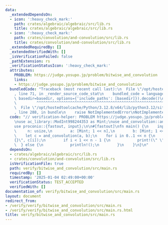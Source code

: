 ```yaml
---
data:
  _extendedDependsOn:
  - icon: ':heavy_check_mark:'
    path: crates/algebraic/algebraic/src/lib.rs
    title: crates/algebraic/algebraic/src/lib.rs
  - icon: ':heavy_check_mark:'
    path: crates/convolution/and-convolution/src/lib.rs
    title: crates/convolution/and-convolution/src/lib.rs
  _extendedRequiredBy: []
  _extendedVerifiedWith: []
  _isVerificationFailed: false
  _pathExtension: rs
  _verificationStatusIcon: ':heavy_check_mark:'
  attributes:
    PROBLEM: https://judge.yosupo.jp/problem/bitwise_and_convolution
    links:
    - https://judge.yosupo.jp/problem/bitwise_and_convolution
  bundledCode: "Traceback (most recent call last):\n  File \"/opt/hostedtoolcache/Python/3.12.8/x64/lib/python3.12/site-packages/onlinejudge_verify/documentation/build.py\"\
    , line 71, in _render_source_code_stat\n    bundled_code = language.bundle(stat.path,\
    \ basedir=basedir, options={'include_paths': [basedir]}).decode()\n          \
    \         ^^^^^^^^^^^^^^^^^^^^^^^^^^^^^^^^^^^^^^^^^^^^^^^^^^^^^^^^^^^^^^^^^^^^^^^^^^^^^^^^^\n\
    \  File \"/opt/hostedtoolcache/Python/3.12.8/x64/lib/python3.12/site-packages/onlinejudge_verify/languages/rust.py\"\
    , line 288, in bundle\n    raise NotImplementedError\nNotImplementedError\n"
  code: "// verification-helper: PROBLEM https://judge.yosupo.jp/problem/bitwise_and_convolution\n\
    \nuse ac_library::ModInt998244353 as Mint;\nuse and_convolution::and_convolution;\n\
    use proconio::{fastout, input};\n\n#[fastout]\nfn main() {\n    input! {\n   \
    \     n: usize,\n        a: [Mint; 1 << n],\n        b: [Mint; 1 << n],\n    }\n\
    \    let c = and_convolution(a, b);\n    for i in 0..1 << n {\n        print!(\"\
    {}\", c[i]);\n        if i < 1 << n - 1 {\n            print!(\" \");\n      \
    \  } else {\n            println!();\n        }\n    }\n}\n"
  dependsOn:
  - crates/algebraic/algebraic/src/lib.rs
  - crates/convolution/and-convolution/src/lib.rs
  isVerificationFile: true
  path: verify/bitwise_and_convolution/src/main.rs
  requiredBy: []
  timestamp: '2025-01-04 02:49:00+00:00'
  verificationStatus: TEST_ACCEPTED
  verifiedWith: []
documentation_of: verify/bitwise_and_convolution/src/main.rs
layout: document
redirect_from:
- /verify/verify/bitwise_and_convolution/src/main.rs
- /verify/verify/bitwise_and_convolution/src/main.rs.html
title: verify/bitwise_and_convolution/src/main.rs
---
```

